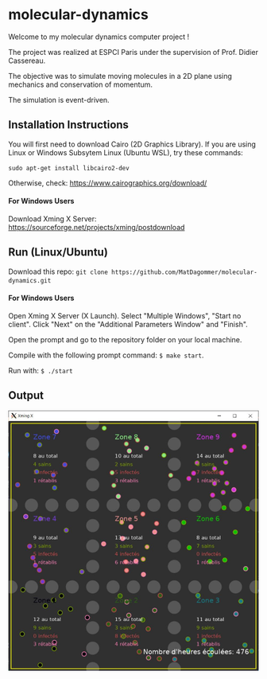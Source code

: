 # molecular-dynamics

Welcome to my molecular dynamics computer project !

The project was realized at ESPCI Paris under the supervision of Prof. Didier Cassereau.

The objective was to simulate moving molecules in a 2D plane using mechanics and conservation of momentum.

The simulation is event-driven. 

## Installation Instructions

You will first need to download Cairo (2D Graphics Library).
If you are using Linux or Windows Subsytem Linux (Ubuntu WSL), try these commands:

    sudo apt-get install libcairo2-dev

Otherwise, check:
https://www.cairographics.org/download/

    
#### For Windows Users
Download Xming X Server:   
        https://sourceforge.net/projects/xming/postdownload
        
## Run (Linux/Ubuntu)

Download this repo: ``` git clone https://github.com/MatDagommer/molecular-dynamics.git ```

#### For Windows Users

Open Xming X Server (X Launch). Select "Multiple Windows", "Start no client". 
Click "Next" on the "Additional Parameters Window" and "Finish".

Open the prompt and go to the repository folder on your local machine.

Compile with the following prompt command: ``` $ make start ```.

Run with: ``` $ ./start ```

## Output

![alt text](img/regions.JPG)


